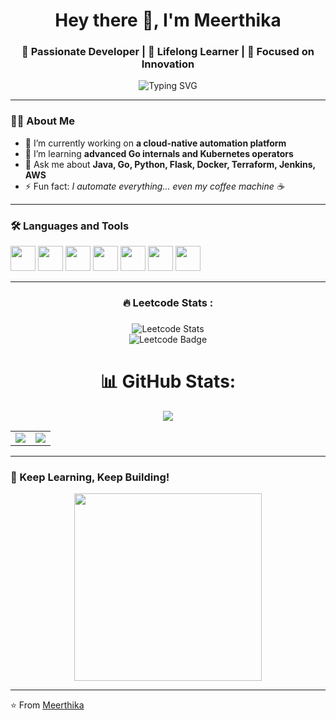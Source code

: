 <h1 align="center">Hey there 👋, I'm Meerthika</h1>
<h3 align="center">🚀 Passionate Developer | 🌱 Lifelong Learner | 🎯 Focused on Innovation</h3>

<p align="center">
 <img src="https://readme-typing-svg.herokuapp.com?font=Fira+Code&duration=3000&pause=1000&color=00F700&center=true&vCenter=true&width=435&lines=Welcome+to+my+GitHub!;I+%F0%9F%94%A5+build+real-world+solutions;Cloud+Infra%2C+AI%2C+Automation+✨;Lover+of+open+source+%E2%9D%A4%EF%B8%8F;Always+learning+something+new+%F0%9F%93%9A;Turning+ideas+into+impact+%F0%9F%A4%AA" alt="Typing SVG" />

</p>

---

### 🙋‍♂️ About Me

- 🔭 I’m currently working on **a cloud-native automation platform**
- 🌱 I’m learning **advanced Go internals and Kubernetes operators**
- 💬 Ask me about **Java, Go, Python, Flask, Docker, Terraform, Jenkins, AWS**
- ⚡ Fun fact: *I automate everything... even my coffee machine ☕*


---

### 🛠️ Languages and Tools

<p align="left">
  <img src="https://cdn.jsdelivr.net/gh/devicons/devicon/icons/java/java-original.svg" width="40" height="40"/>
  <img src="https://cdn.jsdelivr.net/gh/devicons/devicon/icons/go/go-original.svg" width="40" height="40"/>
  <img src="https://cdn.jsdelivr.net/gh/devicons/devicon/icons/docker/docker-original.svg" width="40" height="40"/>
  <img src="https://cdn.jsdelivr.net/gh/devicons/devicon/icons/terraform/terraform-original.svg" width="40" height="40"/>
  <img src="https://cdn.jsdelivr.net/gh/devicons/devicon/icons/python/python-original.svg" width="40" height="40"/>
  <img src="https://cdn.jsdelivr.net/gh/devicons/devicon/icons/flask/flask-original.svg" width="40" height="40"/>
  <img src="https://cdn.jsdelivr.net/gh/devicons/devicon/icons/jenkins/jenkins-original.svg" width="40" height="40"/>
</p>

---

###

<h3 align="center">🔥   Leetcode Stats :</h3>

###
<div align="center">
  <img src="https://leetcard.jacoblin.cool/mery_top?theme=dark" alt="Leetcode Stats" />
  <br/>
  <img src="https://leetcode-badge-showcase.vercel.app/api?username=mery_top&theme=dark&border=border&animated=false" alt="Leetcode Badge" />
</div>


###

<div align="center">

# 📊 GitHub Stats:

<table>
  
<img src="https://github-readme-streak-stats.herokuapp.com/?user=mery-top&theme=github_dark&hide_border=true" />
<br/>
  <tr>
    <td>
      <img src="https://github-readme-stats.vercel.app/api?username=mery-top&theme=github_dark&hide_border=true&include_all_commits=false&count_private=false" />
    </td>
    <td>
      <img src="https://github-readme-stats.vercel.app/api/top-langs/?username=mery-top&theme=github_dark&hide_border=true&include_all_commits=false&count_private=false&layout=compact" />
    </td>
  </tr>
</table>



<!-- Proudly created with GPRM ( https://gprm.itsvg.in ) -->

</div>




---



<div align="center">
  
</div>

###

### 🧠 Keep Learning, Keep Building!

<p align="center">
  <img src="https://media.giphy.com/media/26ufdipQqU2lhNA4g/giphy.gif" width="300" />
</p>

---

⭐️ From [Meerthika](https://github.com/mery-top)

###




